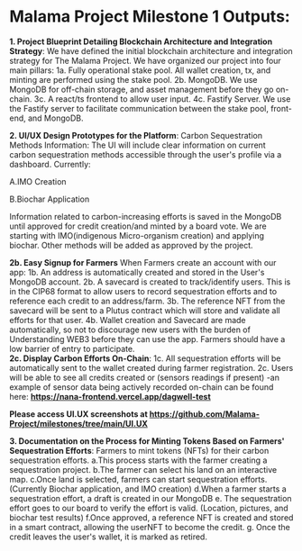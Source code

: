 # Malama Project Milestone 1 Outputs:

**1. Project Blueprint Detailing Blockchain Architecture and Integration Strategy**:
  We have defined the initial blockchain architecture and integration strategy for The Malama Project. 
  We have organized our project into four main pillars:
  1a. Fully operational stake pool. All wallet creation, tx, and minting are performed using the stake pool. 
  2b. MongoDB. We use MongoDB for off-chain storage, and asset management before they go on-chain.
  3c. A react/ts frontend to allow user input.
  4c. Fastify Server. We use the Fastify server to facilitate communication between the stake pool, front-end, and MongoDB.

**2. UI/UX Design Prototypes for the Platform**:
  Carbon Sequestration Methods Information:
  The UI will include clear information on current carbon sequestration methods accessible through the user's profile via a dashboard. Currently: 

  A.IMO Creation 
    
  B.Biochar Application 
    
  Information related to carbon-increasing efforts is saved in the MongoDB until approved for credit creation/and minted by a board vote.
  We are starting with IMO(indigenous Micro-organism creation) and applying biochar. 
  Other methods will be added as approved by the project.     
   
**2b. Easy Signup for Farmers**
  When Farmers create an account with our app:
  1b. An address is automatically created and stored in the User's MongoDB account.
  2b. A savecard is created to track/identify users. This is in the CIP68 format to allow users to record sequestration efforts and to reference each credit to an address/farm. 
  3b. The reference NFT from the savecard will be sent to a Plutus contract which will store and validate all efforts for that user. 
  4b. Wallet creation and Savecard are made automatically, so not to discourage new users with the burden of Understanding WEB3 before they can use the app. Farmers should have a low barrier of entry to participate.  
**2c. Display Carbon Efforts On-Chain**:
  1c. All sequestration efforts will be automatically sent to the wallet created during farmer registration. 
  2c. Users will be able to see all credits created or (sensors readings if present)
  -an example of sensor data being actively recorded on-chain can be found here: **https://nana-frontend.vercel.app/dagwell-test**

 **Please access UI.UX screenshots at https://github.com/Malama-Project/milestones/tree/main/UI.UX**

**3. Documentation on the Process for Minting Tokens Based on Farmers' Sequestration Efforts**:
  Farmers to mint tokens (NFTs) for their carbon sequestration efforts.
  a.This process starts with the farmer creating a sequestration project. 
  b.The farmer can select his land on an interactive map.
  c.Once land is selected, farmers can start sequestration efforts.(Currently Biochar application, and IMO creation)
  d.When a farmer starts a sequestration effort, a draft is created in our MongoDB
  e. The sequestration effort goes to our board to verify the effort is valid. (Location, pictures, and biochar test results)
  f.Once approved, a reference NFT is created and stored in a smart contract, allowing the userNFT to become the credit. 
  g. Once the credit leaves the user's wallet, it is marked as retired. 

  


